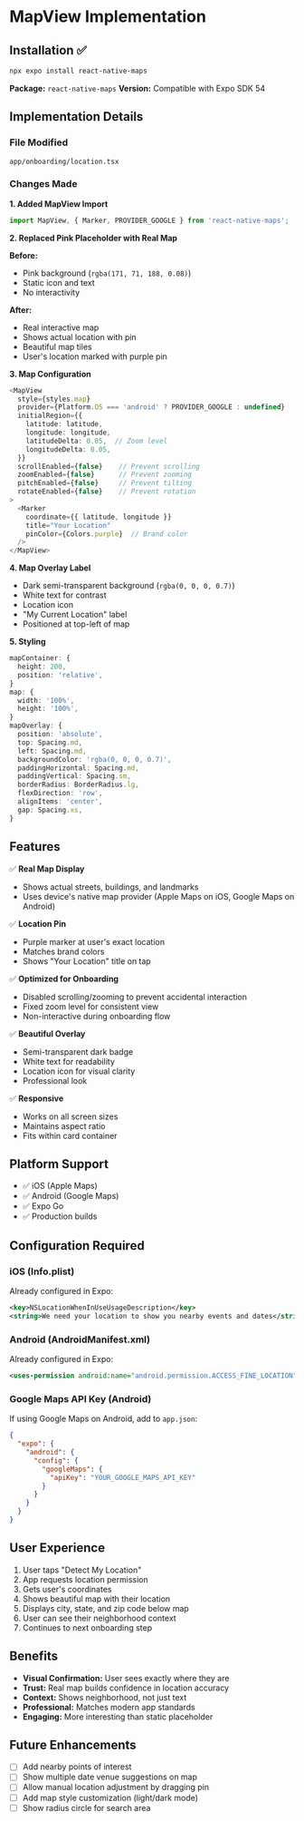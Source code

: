 # MapView Implementation

## Installation ✅

```bash
npx expo install react-native-maps
```

**Package:** `react-native-maps`
**Version:** Compatible with Expo SDK 54

## Implementation Details

### File Modified
`app/onboarding/location.tsx`

### Changes Made

**1. Added MapView Import**
```typescript
import MapView, { Marker, PROVIDER_GOOGLE } from 'react-native-maps';
```

**2. Replaced Pink Placeholder with Real Map**

**Before:**
- Pink background (`rgba(171, 71, 188, 0.08)`)
- Static icon and text
- No interactivity

**After:**
- Real interactive map
- Shows actual location with pin
- Beautiful map tiles
- User's location marked with purple pin

**3. Map Configuration**
```typescript
<MapView
  style={styles.map}
  provider={Platform.OS === 'android' ? PROVIDER_GOOGLE : undefined}
  initialRegion={{
    latitude: latitude,
    longitude: longitude,
    latitudeDelta: 0.05,  // Zoom level
    longitudeDelta: 0.05,
  }}
  scrollEnabled={false}    // Prevent scrolling
  zoomEnabled={false}      // Prevent zooming
  pitchEnabled={false}     // Prevent tilting
  rotateEnabled={false}    // Prevent rotation
>
  <Marker
    coordinate={{ latitude, longitude }}
    title="Your Location"
    pinColor={Colors.purple}  // Brand color
  />
</MapView>
```

**4. Map Overlay Label**
- Dark semi-transparent background (`rgba(0, 0, 0, 0.7)`)
- White text for contrast
- Location icon
- "My Current Location" label
- Positioned at top-left of map

**5. Styling**
```typescript
mapContainer: {
  height: 200,
  position: 'relative',
}
map: {
  width: '100%',
  height: '100%',
}
mapOverlay: {
  position: 'absolute',
  top: Spacing.md,
  left: Spacing.md,
  backgroundColor: 'rgba(0, 0, 0, 0.7)',
  paddingHorizontal: Spacing.md,
  paddingVertical: Spacing.sm,
  borderRadius: BorderRadius.lg,
  flexDirection: 'row',
  alignItems: 'center',
  gap: Spacing.xs,
}
```

## Features

✅ **Real Map Display**
- Shows actual streets, buildings, and landmarks
- Uses device's native map provider (Apple Maps on iOS, Google Maps on Android)

✅ **Location Pin**
- Purple marker at user's exact location
- Matches brand colors
- Shows "Your Location" title on tap

✅ **Optimized for Onboarding**
- Disabled scrolling/zooming to prevent accidental interaction
- Fixed zoom level for consistent view
- Non-interactive during onboarding flow

✅ **Beautiful Overlay**
- Semi-transparent dark badge
- White text for readability
- Location icon for visual clarity
- Professional look

✅ **Responsive**
- Works on all screen sizes
- Maintains aspect ratio
- Fits within card container

## Platform Support

- ✅ iOS (Apple Maps)
- ✅ Android (Google Maps)
- ✅ Expo Go
- ✅ Production builds

## Configuration Required

### iOS (Info.plist)
Already configured in Expo:
```xml
<key>NSLocationWhenInUseUsageDescription</key>
<string>We need your location to show you nearby events and dates</string>
```

### Android (AndroidManifest.xml)
Already configured in Expo:
```xml
<uses-permission android:name="android.permission.ACCESS_FINE_LOCATION" />
```

### Google Maps API Key (Android)
If using Google Maps on Android, add to `app.json`:
```json
{
  "expo": {
    "android": {
      "config": {
        "googleMaps": {
          "apiKey": "YOUR_GOOGLE_MAPS_API_KEY"
        }
      }
    }
  }
}
```

## User Experience

1. User taps "Detect My Location"
2. App requests location permission
3. Gets user's coordinates
4. Shows beautiful map with their location
5. Displays city, state, and zip code below map
6. User can see their neighborhood context
7. Continues to next onboarding step

## Benefits

- **Visual Confirmation:** User sees exactly where they are
- **Trust:** Real map builds confidence in location accuracy
- **Context:** Shows neighborhood, not just text
- **Professional:** Matches modern app standards
- **Engaging:** More interesting than static placeholder

## Future Enhancements

- [ ] Add nearby points of interest
- [ ] Show multiple date venue suggestions on map
- [ ] Allow manual location adjustment by dragging pin
- [ ] Add map style customization (light/dark mode)
- [ ] Show radius circle for search area

